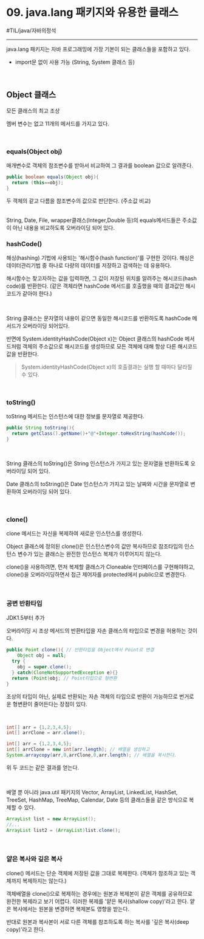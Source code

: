 # 09. java.lang 패키지와 유용한 클래스

#TIL/java/자바의정석

---

java.lang 패키지는 자바 프로그래밍에 가장 기본이 되는 클래스들을 포함하고 있다.

- import문 없이 사용 가능 (String, System 클래스 등)

<br>

## Object 클래스

모든 클래스의 최고 조상

멤버 변수는 없고 11개의 메서드를 가지고 있다.

<br>

### equals(Object obj)

매개변수로 객체의 참조변수를 받아서 비교하여 그 결과를 boolean 값으로 알려준다.

```java
public boolean equals(Object obj){
  return (this==obj);
}
```

두 객체의 같고 다름을 참조변수의 값으로 판단한다. (주소값 비교)

<br>
String, Date, File, wrapper클래스(Integer,Double 등)의 equals메서드들은 주소값이 아닌 내용을 비교하도록 오버라이딩 되어 있다.

<br>

### hashCode()

해싱(hashing) 기법에 사용되는 '해시함수(hash function)'를 구현한 것이다. 해싱은 데이터관리기법 중 하나로 다량의 데이터를 저장하고 검색하는 데 유용하다.

해시함수는 찾고자하는 값을 입력하면, 그 값이 저장된 위치를 알려주는 해시코드(hash code)를 반환한다. (같은 객체라면 hashCode 메서드를 호출했을 때의 결과값인 해시코드가 같아야 한다.)

<br>

String 클래스는 문자열의 내용이 같으면 동일한 해시코드를 반환하도록 hashCode 메서드가 오버라이딩 되어있다. 

반면에 System.identityHashCode(Object x)는 Object 클래스의 hashCode 메서드처럼 객체의 주소값으로 해시코드를 생성하므로 모든 객체에 대해 항상 다른 해시코드값을 반환한다.

> System.identityHashCode(Object x)의 호출결과는 실행 할 때마다 달라질 수 있다.

<br>

### toString()

toString 메서드는 인스턴스에 대한 정보를 문자열로 제공한다.

```java
public String toString(){
  return getClass().getName()+"@"+Integer.toHexString(hashCode());
}
```

<br>

String 클래스의 toString()은 String 인스턴스가 가지고 있는 문자열을 반환하도록 오버라이딩 되어 있다.

Date 클래스의 toString()은 Date 인스턴스가 가지고 있는 날짜와 시간을 문자열로 변환하여 오버라이딩 되어 있다.

<br>

### clone()

clone 메서드는 자신을 복제하여 새로운 인스턴스를 생성한다.

Object 클래스에 정의된 clone()은 인스턴스변수의 값만 복사하므로 참조타입의 인스턴스 변수가 있는 클래스는 완전한 인스턴스 복제가 이루어지지 않는다.

clone()을 사용하려면, 먼저 복제할 클래스가 Cloneable 인터페이스를 구현해야하고, clone()을 오버라이딩하면서 접근 제어자를 protected에서 public으로 변경한다. 

<br>

### 공변 반환타입

JDK1.5부터 추가

오버라이딩 시 조상 메서드의 반환타입을 자손 클래스의 타입으로 변경을 허용하는 것이다.

```java
public Point clone(){ // 반환타입을 Object에서 Point로 변경
	Object obj = null;
  try {
    obj = super.clone();
  } catch(CloneNotSupportedException e){}
  return (Point)obj; // Point타입으로 형변환
}
```

조상의 타입이 아닌, 실제로 반환되는 자손 객체의 타입으로 반환이 가능하므로 번거로운 형변환이 줄어든다는 장점이 있다.

<br>

```java
int[] arr = {1,2,3,4,5};
int[] arrClone = arr.clone();
```

```java
int[] arr = {1,2,3,4,5};
int[] arrClone = new int[arr.length]; // 배열을 생성하고
System.arraycopy(arr,0,arrClone,0,arr.length); // 배열을 복사한다.
```

위 두 코드는 같은 결과를 얻는다.

<br>

배열 뿐 아니라 java.util 패키지의 Vector, ArrayList, LinkedList, HashSet, TreeSet, HashMap, TreeMap, Calendar, Date 등의 클래스들을 같은 방식으로 복제할 수 있다.

```java
ArrayList list = new ArrayList();
//...
ArrayList list2 = (ArrayList)list.clone();
```

<br>

### 얕은 복사와 깊은 복사

clone() 메서드는 단순 객체에 저장된 값을 그대로 복제한다. (객체가 참조하고 있는 객체까지 복제하지는 않는다.)

객체배열을 clone()으로 복제하는 경우에는 원본과 복제본이 같은 객체를 공유하므로 완전한 복제라고 보기 어렵다. 이러한 복제를 '얕은 복사(shallow copy)'라고 한다. 얕은 복사에서는 원본을 변경하면 복제본도 영향을 받는다.

반대로 원본과 복사본이 서로 다른 객체를 참조하도록 하는 복사를 '깊은 복사(deep copy)'라고 한다.

<br>











































